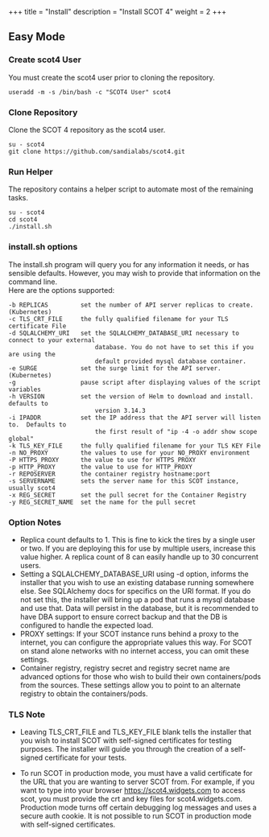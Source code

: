 +++
title = "Install"
description = "Install SCOT 4"
weight = 2
+++

## Easy Mode

### Create scot4 User

You must create the scot4 user prior to cloning the repository.

```
useradd -m -s /bin/bash -c "SCOT4 User" scot4
```

### Clone Repository

Clone the SCOT 4 repository as the scot4 user.

```
su - scot4
git clone https://github.com/sandialabs/scot4.git
```

### Run Helper

The repository contains a helper script to automate most of the remaining tasks.

```
su - scot4
cd scot4
./install.sh
```

### install.sh options

The install.sh program will query you for any information it needs, or has sensible
defaults.  However, you may wish to provide that information on the command line.  
Here are the options supported:

```
-b REPLICAS         set the number of API server replicas to create. (Kubernetes)
-c TLS_CRT_FILE     the fully qualified filename for your TLS certificate File
-d SQLALCHEMY_URI   set the SQLALCHEMY_DATABASE_URI necessary to connect to your external
                        database. You do not have to set this if you are using the 
                        default provided mysql database container.
-e SURGE            set the surge limit for the API server. (Kubernetes)
-g                  pause script after displaying values of the script variables
-h VERSION          set the version of Helm to download and install.  defaults to 
                        version 3.14.3
-i IPADDR           set the IP address that the API server will listen to.  Defaults to
                        the first result of "ip -4 -o addr show scope global"
-k TLS_KEY_FILE     the fully qualified filename for your TLS KEY File
-n NO_PROXY         the values to use for your NO_PROXY environment
-P HTTPS_PROXY      the value to use for HTTPS_PROXY
-p HTTP_PROXY       the value to use for HTTP_PROXY
-r REPOSERVER       the container registry hostname:port
-s SERVERNAME       sets the server name for this SCOT instance, usually scot4
-x REG_SECRET       set the pull secret for the Container Registry
-y REG_SECRET_NAME  set the name for the pull secret
```

### Option Notes

* Replica count defaults to 1.  This is fine to kick the tires by a single user or two.  If you are deploying this for use by multiple users, increase this value higher.  A replica count of 8 can easily handle up to 30 concurrent users.
* Setting a SQLALCHEMY_DATABASE_URI using -d option, informs the installer that you wish to use an existing database running somewhere else.  See SQLAlchemy docs for specifics on the URI format.  If you do not set this, the installer will bring up a pod that runs a mysql database and use that.  Data will persist in the database, but it is recommended to have DBA support to ensure correct backup and that the DB is configured to handle the expected load.
* PROXY settings: If your SCOT instance runs behind a proxy to the internet, you can configure the appropriate values this way.  For SCOT on stand alone networks with no internet access, you can omit these settings.
* Container registry, registry secret and registry secret name are advanced options for those who wish to build their own containers/pods from the sources.  These settings allow you to point to an alternate registry to obtain the containers/pods.

### TLS Note

* Leaving TLS_CRT_FILE and TLS_KEY_FILE blank tells the installer that you wish to install SCOT with self-signed certificates for testing purposes.  The installer will guide you through the creation of a self-signed certificate for your tests.

* To run SCOT in production mode, you must have a valid certificate for the URL that you are wanting to server SCOT from.  For example, if you want to type into your browser https://scot4.widgets.com to access scot, you must provide the crt and key files for scot4.widgets.com.  Production mode turns off certain debugging log messages and uses a secure auth cookie. It is not possible to run SCOT in production mode with self-signed certificates.



